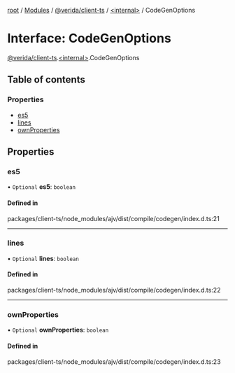 [root](../README.md) / [Modules](../modules.md) / [@verida/client-ts](../modules/verida_client_ts.md) / [<internal\>](../modules/verida_client_ts._internal_.md) / CodeGenOptions

# Interface: CodeGenOptions

[@verida/client-ts](../modules/verida_client_ts.md).[<internal\>](../modules/verida_client_ts._internal_.md).CodeGenOptions

## Table of contents

### Properties

- [es5](verida_client_ts._internal_.CodeGenOptions.md#es5)
- [lines](verida_client_ts._internal_.CodeGenOptions.md#lines)
- [ownProperties](verida_client_ts._internal_.CodeGenOptions.md#ownproperties)

## Properties

### es5

• `Optional` **es5**: `boolean`

#### Defined in

packages/client-ts/node_modules/ajv/dist/compile/codegen/index.d.ts:21

___

### lines

• `Optional` **lines**: `boolean`

#### Defined in

packages/client-ts/node_modules/ajv/dist/compile/codegen/index.d.ts:22

___

### ownProperties

• `Optional` **ownProperties**: `boolean`

#### Defined in

packages/client-ts/node_modules/ajv/dist/compile/codegen/index.d.ts:23
